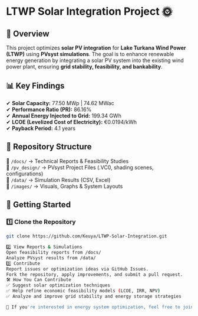 # LTWP Solar Integration Project 🌞

## 📌 Overview
This project optimizes **solar PV integration** for **Lake Turkana Wind Power (LTWP)** using **PVsyst simulations**. The goal is to enhance renewable energy generation by integrating a solar PV system into the existing wind power plant, ensuring **grid stability, feasibility, and bankability**.

## 📊 Key Findings
✔ **Solar Capacity:** 77.50 MWp | 74.62 MWac  
✔ **Performance Ratio (PR):** 86.16%  
✔ **Annual Energy Injected to Grid:** 199.34 GWh  
✔ **LCOE (Levelized Cost of Electricity):** €0.0194/kWh  
✔ **Payback Period:** 4.1 years  

## 📂 Repository Structure
📁 `/docs/` → Technical Reports & Feasibility Studies  
📁 `/pv_design/` → PVsyst Project Files (.VC0, shading scenes, configurations)  
📁 `/data/` → Simulation Results (CSV, Excel)  
📁 `/images/` → Visuals, Graphs & System Layouts  

## 🚀 Getting Started
### **1️⃣ Clone the Repository**
```bash
git clone https://github.com/Keuya/LTWP-Solar-Integration.git

2️⃣ View Reports & Simulations
Open feasibility reports from /docs/
Analyze PVsyst results from /data/
3️⃣ Contribute
Report issues or optimization ideas via GitHub Issues.
Fork the repository, apply improvements, and submit a pull request.
🛠 How You Can Contribute
✅ Suggest solar optimization techniques
✅ Help refine economic feasibility models (LCOE, IRR, NPV)
✅ Analyze and improve grid stability and energy storage strategies

📢 If you're interested in energy system optimization, feel free to join the discussion!
